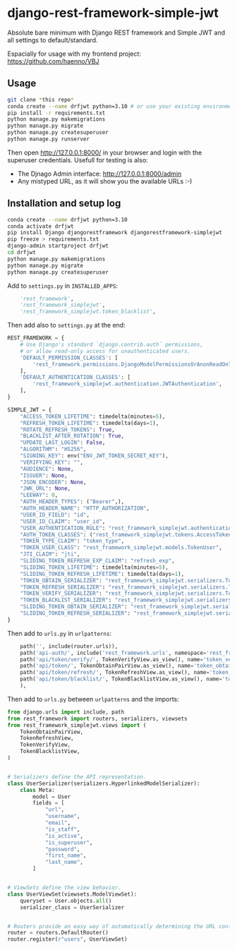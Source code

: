 # django-rest-framework-simple-jwt
Absolute bare minimum with Django REST framework and Simple JWT and all settings to default/standard.

Espacially for usage with my frontend project: <https://github.com/haenno/VBJ>

## Usage

```bash
git clone *this repo*
conda create --name drfjwt python=3.10 # or use your existing environment
pip install -r requirements.txt
python manage.py makemigrations
python manage.py migrate
python manage.py createsuperuser
python manage.py runserver
```

Then open <http://127.0.0.1:8000/> in your browser and login with the superuser credentials. Usefull for testing is also:

- The Djnago Admin interface: <http://127.0.0.1:8000/admin>
- Any mistyped URL, as it will show you the available URLs :-)

## Installation and setup log

```bash
conda create --name drfjwt python=3.10
conda activate drfjwt
pip install Django djangorestframework djangorestframework-simplejwt
pip freeze > requirements.txt
django-admin startproject drfjwt
cd drfjwt
python manage.py makemigrations
python manage.py migrate
python manage.py createsuperuser
```


Add to ``settings.py`` in ``INSTALLED_APPS``: 

```python
    'rest_framework',
    'rest_framework_simplejwt',
    'rest_framework_simplejwt.token_blacklist',    
```

Then add also to ``settings.py`` at the end:

```python
REST_FRAMEWORK = {
    # Use Django's standard `django.contrib.auth` permissions,
    # or allow read-only access for unauthenticated users.
    'DEFAULT_PERMISSION_CLASSES': [
        'rest_framework.permissions.DjangoModelPermissionsOrAnonReadOnly'
    ],    
    'DEFAULT_AUTHENTICATION_CLASSES': [
        'rest_framework_simplejwt.authentication.JWTAuthentication',
    ],
}

SIMPLE_JWT = {
    "ACCESS_TOKEN_LIFETIME": timedelta(minutes=5),
    "REFRESH_TOKEN_LIFETIME": timedelta(days=1),
    "ROTATE_REFRESH_TOKENS": True,
    "BLACKLIST_AFTER_ROTATION": True,
    "UPDATE_LAST_LOGIN": False,
    "ALGORITHM": "HS256",
    "SIGNING_KEY": env("ENV_JWT_TOKEN_SECRET_KEY"),
    "VERIFYING_KEY": "",
    "AUDIENCE": None,
    "ISSUER": None,
    "JSON_ENCODER": None,
    "JWK_URL": None,
    "LEEWAY": 0,
    "AUTH_HEADER_TYPES": ("Bearer",),
    "AUTH_HEADER_NAME": "HTTP_AUTHORIZATION",
    "USER_ID_FIELD": "id",
    "USER_ID_CLAIM": "user_id",
    "USER_AUTHENTICATION_RULE": "rest_framework_simplejwt.authentication.default_user_authentication_rule",
    "AUTH_TOKEN_CLASSES": ("rest_framework_simplejwt.tokens.AccessToken",),
    "TOKEN_TYPE_CLAIM": "token_type",
    "TOKEN_USER_CLASS": "rest_framework_simplejwt.models.TokenUser",
    "JTI_CLAIM": "jti",
    "SLIDING_TOKEN_REFRESH_EXP_CLAIM": "refresh_exp",
    "SLIDING_TOKEN_LIFETIME": timedelta(minutes=5),
    "SLIDING_TOKEN_REFRESH_LIFETIME": timedelta(days=1),
    "TOKEN_OBTAIN_SERIALIZER": "rest_framework_simplejwt.serializers.TokenObtainPairSerializer",
    "TOKEN_REFRESH_SERIALIZER": "rest_framework_simplejwt.serializers.TokenRefreshSerializer",
    "TOKEN_VERIFY_SERIALIZER": "rest_framework_simplejwt.serializers.TokenVerifySerializer",
    "TOKEN_BLACKLIST_SERIALIZER": "rest_framework_simplejwt.serializers.TokenBlacklistSerializer",
    "SLIDING_TOKEN_OBTAIN_SERIALIZER": "rest_framework_simplejwt.serializers.TokenObtainSlidingSerializer",
    "SLIDING_TOKEN_REFRESH_SERIALIZER": "rest_framework_simplejwt.serializers.TokenRefreshSlidingSerializer",
}


```

Then add to ``urls.py`` in ``urlpatterns``:

```python
    path('', include(router.urls)),
    path('api-auth/', include('rest_framework.urls', namespace='rest_framework'))
    path('api/token/verify/', TokenVerifyView.as_view(), name='token_verify'),
    path('api/token/', TokenObtainPairView.as_view(), name='token_obtain_pair'),
    path('api/token/refresh/', TokenRefreshView.as_view(), name='token_refresh'),
    path('api/token/blacklist/', TokenBlacklistView.as_view(), name='token_blacklist',
    ),    
```

Then add to ``urls.py`` between ``urlpatterns`` and the imports:

```python
from django.urls import include, path
from rest_framework import routers, serializers, viewsets
from rest_framework_simplejwt.views import (
    TokenObtainPairView,
    TokenRefreshView,
    TokenVerifyView,
    TokenBlacklistView,
)


# Serializers define the API representation.
class UserSerializer(serializers.HyperlinkedModelSerializer):
    class Meta:
        model = User
        fields = [
            "url",
            "username",
            "email",
            "is_staff",
            "is_active",
            "is_superuser",
            "password",
            "first_name",
            "last_name",
        ]


# ViewSets define the view behavior.
class UserViewSet(viewsets.ModelViewSet):
    queryset = User.objects.all()
    serializer_class = UserSerializer


# Routers provide an easy way of automatically determining the URL conf.
router = routers.DefaultRouter()
router.register(r"users", UserViewSet)
```
